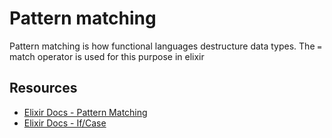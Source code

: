 # Pattern matching
Pattern matching is how functional languages destructure data types. The `=` match operator is used for this purpose in elixir

## Resources
- [Elixir Docs - Pattern Matching](https://elixir-lang.org/getting-started/pattern-matching.html)
- [Elixir Docs - If/Case](https://elixir-lang.org/getting-started/case-cond-and-if.html#doend-blocks)
